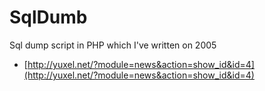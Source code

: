 # SqlDumb

Sql dump script in PHP which I've written on 2005

* [http://yuxel.net/?module=news&action=show_id&id=4](http://yuxel.net/?module=news&action=show_id&id=4)
